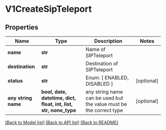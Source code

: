 # V1CreateSipTeleport


## Properties
Name | Type | Description | Notes
------------ | ------------- | ------------- | -------------
**name** | **str** | Name of SIPTeleport | 
**destination** | **str** | Destination of SIPTeleport | 
**status** | **str** | Enum: [ ENABLED, DISABLED ] | [optional] 
**any string name** | **bool, date, datetime, dict, float, int, list, str, none_type** | any string name can be used but the value must be the correct type | [optional]

[[Back to Model list]](../README.md#documentation-for-models) [[Back to API list]](../README.md#documentation-for-api-endpoints) [[Back to README]](../README.md)


